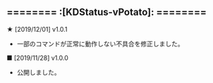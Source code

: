 ======== :[**KDStatus-vPotato**]: ========
-----------

**★** [2019/12/01] v1.0.1
- 一部のコマンドが正常に動作しない不具合を修正しました。

**■** [2019/11/28] v1.0.0
- 公開しました。